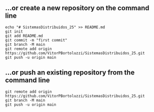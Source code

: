 ## …or create a new repository on the command line
```
echo "# SistemasDistribuidos_25" >> README.md  
git init  
git add README.md  
git commit -m "first commit"  
git branch -M main  
git remote add origin https://github.com/VitorPBortoluzzi/SistemasDistribuidos_25.git  
git push -u origin main  
```
## …or push an existing repository from the command line
```
git remote add origin https://github.com/VitorPBortoluzzi/SistemasDistribuidos_25.git  
git branch -M main  
git push -u origin main  
```